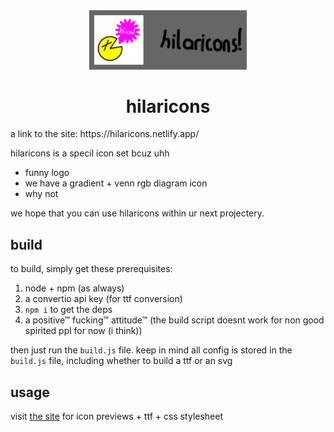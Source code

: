 <div align="center">
	<img src="/banner.svg" style="width: 50%;">
	<h1>hilaricons</h1>
</div>
a link to the site: https://hilaricons.netlify.app/

hilaricons is a specil icon set bcuz uhh

- funny logo
- we have a gradient + venn rgb diagram icon
- why not

we hope that you can use hilaricons within ur next projectery.

## build
to build, simply get these prerequisites:

1. node + npm (as always)
2. a convertio api key (for ttf conversion)
3. `npm i` to get the deps
4. a positive™ fucking™ attitude™ (the build script doesnt work for non good spirited ppl for now (i think))

then just run the `build.js` file.
keep in mind all config is stored in the `build.js` file, including whether to build a ttf or an svg

## usage
visit [the site](https://hilaricons.netlify.app/) for icon previews + ttf + css stylesheet